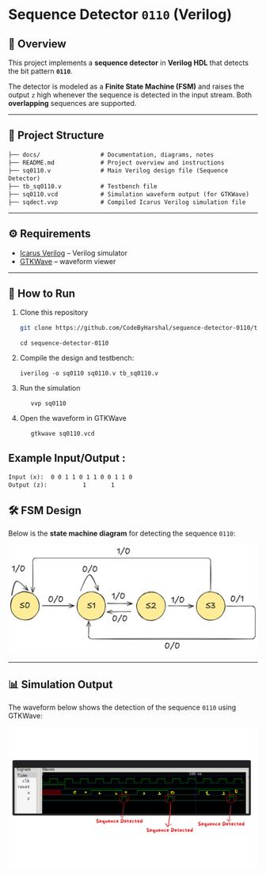 # Sequence Detector `0110` (Verilog)

## 📌 Overview
This project implements a **sequence detector** in **Verilog HDL** that detects the bit pattern **`0110`**.  

The detector is modeled as a **Finite State Machine (FSM)** and raises the output `z` high whenever the sequence is detected in the input stream. Both **overlapping** sequences are supported.

---

## 📂 Project Structure
   ```
├── docs/                 # Documentation, diagrams, notes
├── README.md             # Project overview and instructions
├── sq0110.v              # Main Verilog design file (Sequence Detector)
├── tb_sq0110.v           # Testbench file
├── sq0110.vcd            # Simulation waveform output (for GTKWave)
├── sqdect.vvp            # Compiled Icarus Verilog simulation file

   ```
---

## ⚙️ Requirements
- [Icarus Verilog](https://bleyer.org/icarus/) – Verilog simulator  
- [GTKWave](https://sourceforge.net/projects/gtkwave/) – waveform viewer  

---

## 🚀 How to Run
1. Clone this repository
     ```bash
     git clone https://github.com/CodeByHarshal/sequence-detector-0110/tree/main
     ```
     ```
     cd sequence-detector-0110
     ```
2. Compile the design and testbench:
     ```
     iverilog -o sq0110 sq0110.v tb_sq0110.v
     ```
3. Run the simulation
   ```
      vvp sq0110
   ```
4. Open the waveform in GTKWave
   ```
      gtkwave sq0110.vcd
   ```


## Example Input/Output :
  ```
Input (x):  0 0 1 1 0 1 1 0 0 1 1 0
Output (z):          1       1
  ```

## 🛠️ FSM Design
Below is the **state machine diagram** for detecting the sequence `0110`:  

<p align="left">
  <img src="docs/FSM.png" alt="FSM Design" width="600">
</p>


---

## 📊 Simulation Output
The waveform below shows the detection of the sequence `0110` using GTKWave:  

<p align="left">
  <img src="docs/output.png" alt="Simulation Output" width="600">
</p>

 
